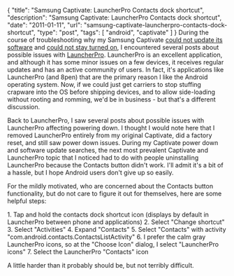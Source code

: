 {
  "title": "Samsung Captivate: LauncherPro Contacts dock shortcut",
  "description": "Samsung Captivate: LauncherPro Contacts dock shortcut",
  "date": "2011-01-11",
  "url": "samsung-captivate-launcherpro-contacts-dock-shortcut",
  "type": "post",
  "tags": [
    "android",
    "captivate"
  ]
}
During the course of troubleshooting why my Samsung Captivate [could not update its software](http://imperialwicket.com/samsung-captivate-software-update-jh7) and [could not stay turned on](http://imperialwicket.com/samsung-captivate-power-down-issue), I encountered several posts about possible issues with [LauncherPro](http://www.launcherpro.com/).  LauncherPro is an excellent application, and although it has some minor issues on a few devices, it receives regular updates and has an active community of users.  In fact, it's applications like LauncherPro (and 8pen) that are the primary reason I like the Android operating system.  Now, if we could just get carriers to stop stuffing crapware into the OS before shipping devices, and to allow side-loading without rooting and romming, we'd be in business - but that's a different discussion.

Back to LauncherPro, I saw several posts about possible issues with LauncherPro affecting powering down.  I thought I would note here that I removed LauncherPro entirely from my original Captivate, did a factory reset, and still saw power down issues.  During my Captivate power down and software update searches, the next most prevalent Captivate and LauncherPro topic that I noticed had to do with people uninstalling LauncherPro because the Contacts button didn't work.  I'll admit it's a bit of a hassle, but I hope Android users don't give up so easily.  

For the mildly motivated, who are concerned about the Contacts button functionality, but do not care to figure it out for themselves, here are some helpful steps:

1\. Tap and hold the contacts dock shortcut icon (displays by default in LauncherPro between phone and applications)
2\. Select "Change shortcut"
3\. Select "Activities"
4\. Expand "Contacts"
5\. Select "Contacts" with activity "com.android.contacts.ContactsListActivity"
6\. I prefer the calm gray LauncherPro icons, so at the "Choose Icon" dialog, I select "LauncherPro icons"
7\. Select the LauncherPro "Contacts" icon

A little harder than it probably should be, but not terribly difficult.
